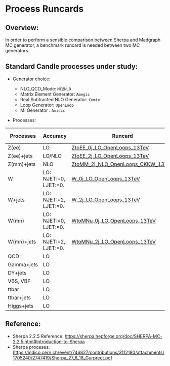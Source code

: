 # Process Runcards

## Overview:

   In order to perform a sensible comparison between Sherpa and Madgraph MC generator, a benchmark runcard is needed between two MC generators.

## Standard Candle processes under study:
   
   - Generator choice:
     - NLO_QCD_Mode: ```MC@NLO```
     - Matrix Element Generator: ```Amegic```
     - Real Subtracted NLO Generator: ```Comix```
     - Loop Generator: ```OpenLoop```
     - MI Generator  : ```Amisic```

   - Processes:
   
   | Processes | Accuracy | Runcard | Madgraph Validation | Data Validation |  
   | --- | --- | --- | --- | --- |
   | Z(ee)      | LO | [ZtoEE_0j_LO_OpenLoops_13TeV](https://github.com/SiewYan/SherpaGeneration/blob/master/Generator/data/Exclusives/Run.dat_ZtoEE_0j_LO_OpenLoops_13TeV) | | |
   | Z(ee)+jets | LO/NLO | [ZtoEE_2j_LO_OpenLoops_13TeV](https://github.com/SiewYan/SherpaGeneration/blob/master/Generator/data/Exclusives/Run.dat_ZtoEE_2j_LO_OpenLoops_13TeV) | | |
   | Z(mm)+jets | NLO |  [ZtoMM_2j_NLO_OpenLoops_CKKW_13TeV]() | | |
   | W          | LO: NJET:=0, LJET:=0. | [W_0j_LO_OpenLoops_13TeV](https://github.com/SiewYan/SherpaGeneration/blob/master/Generator/data/Inclusives/Run.dat_W_0j_LO_OpenLoops_13TeV)  | | |
   | W+jets     | LO: NJET:=2, LJET:=0. | [W_2j_LO_OpenLoops_13TeV](https://github.com/SiewYan/SherpaGeneration/blob/master/Generator/data/Inclusives/Run.dat_W_2j_LO_OpenLoops_13TeV)  | | |  
   | W(mn)      | LO: NJET:=0, LJET:=0. | [WtoMNu_0j_LO_OpenLoops_13TeV](https://github.com/SiewYan/SherpaGeneration/blob/master/Generator/data/Exclusives/Run.dat_WtoMNu_0j_LO_OpenLoops_13TeV)  | | |
   | W(mn)+jets | LO: NJET:=2, LJET:=0. | [WtoMNu_2j_LO_OpenLoops_13TeV](https://github.com/SiewYan/SherpaGeneration/blob/master/Generator/data/Exclusives/Run.dat_WtoMNu_2j_LO_OpenLoops_13TeV)  | | |
   | QCD        | LO | | | |
   | Gamma+jets | LO | | | |
   | DY+jets    | LO | | | |
   | VBS, VBF   | LO | | | |
   | ttbar      | LO | | | |	
   | ttbar+jets | LO | | | |
   | Higgs+jets | LO | | | |

## Reference:

   - Sherpa 2.2.5 Reference: https://sherpa.hepforge.org/doc/SHERPA-MC-2.2.5.html#Introduction-to-Sherpa
   - Sherpa proceses: https://indico.cern.ch/event/746827/contributions/3112180/attachments/1705240/2747419/Sherpa_27_8_18_Gurpreet.pdf
